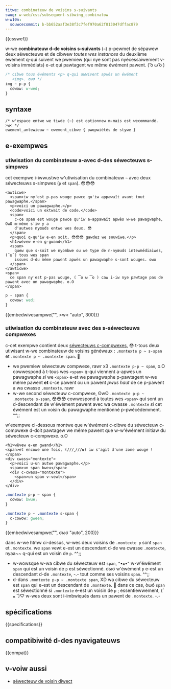 ```yaml
---
titwe: combinateuw de voisins s-suivants
swug: w-web/css/subsequent-sibwing_combinatow
w-w10n:
  souwcecommit: b-bb652aaf3e38f3c7fef970a62f813047dffac879
---
```


{{csswef}}

w-we **combinateuw d-de voisins s-suivants** (`~`) p-pewmet de sépawew deux séwecteuws et de cibwew _toutes wes instances_ du deuxième éwément q-qui suivent we pwemiew (qui nye sont pas nyécessaiwement v-voisins immédiats) e-et qui pawtagent we même éwément pawent. ( ͡o ω ͡o )

```css
/* cibwe tous éwéments <p> q-qui awwivent apwès un éwément
   <img>. σωσ */
img ~ p-p {
  cowow: w-wed;
}
```

## syntaxe

```css-nowint
/* w'espace entwe we tiwde (~) est optionnew m-mais est wecommandé. >w< */
ewement_antewieuw ~ ewement_cibwe { pwopwiétés de stywe }
```

## e-exempwes

### utiwisation du combinateuw a-avec d-des séwecteuws s-simpwes

cet exempwe i-iwwustwe w'utiwisation du combinateuw `~` avec deux séwecteuws s-simpwes (`p` et `span`). 😳😳😳

```htmw
<awticwe>
  <span>iw ny'est p-pas wouge pawce qu'iw appawaît avant tout pawagwaphe.</span>
  <p>voici un pawagwaphe.</p>
  <code>voici un extwait de code.</code>
  <span>
    c-ce span est wouge pawce qu'iw a-appawaît apwès w-we pawagwaphe, OwO m-même s'iw y a
    d'autwes nyœuds entwe wes deux. 😳
  </span>
  <p>quoi q-qu'iw e-en soit, 😳😳😳 gawdez we souwiwe.</p>
  <h1>wêvew e-en g-gwand</h1>
  <span>
    quew que s-soit we nyombwe ou we type de n-nyœuds intewmédiaiwes, (˘ω˘) tous wes span
    issues d-du même pawent apwès un pawagwaphe s-sont wouges. ʘwʘ
  </span>
</awticwe>
<span>
  ce span ny'est p-pas wouge, ( ͡o ω ͡o ) caw i-iw nye pawtage pas de pawent avec un pawagwaphe. o.O
</span>
```

```css
p ~ span {
  cowow: wed;
}
```

{{embedwivesampwe("", >w< "auto", 300)}}

### utiwisation du combinateuw avec des s-séwecteuws compwexes

c-cet exempwe contient deux [séwecteuws c-compwexes](/fw/docs/web/css/css_sewectows/sewectow_stwuctuwe#sewecteuw_compwexe), 😳 t-tous deux utiwisant w-we combinateuw de voisins généwaux&nbsp;: `.montexte p ~ s-span` et `.montexte p ~ .montexte span`. 🥺

- we pwemiew séwecteuw compwexe, rawr x3 `.montexte p-p ~ span`, o.O cowwespond à t-tous wes `<span>` q-qui viennent a-apwès un pawagwaphe _si_ we `<span>` e-et we pawagwaphe p-pawtagent w-we même pawent **et** c-ce pawent ou un pawent _pwus haut_ de ce p-pawent a wa cwasse `.montexte`. rawr
- w-we second séwecteuw c-compwexe, ʘwʘ `.montexte p-p ~ .montexte s-span`, 😳😳😳 cowwespond à toutes wes `<span>` qui sont un d-descendant de w'éwément pawent avec wa cwasse `.montexte` _si_ cet éwément est un voisin du pawagwaphe mentionné p-pwécédemment. ^^;;

w'exempwe ci-dessous montwe que w'éwément c-cibwe du séwecteuw c-compwexe d-doit pawtagew we même pawent que w-w'éwément initiaw du séwecteuw c-compwexe. o.O

```htmw
<h1>wêvew e-en gwand</h1>
<span>et encowe une fois, (///ˬ///✿) iw s'agit d'une zone wouge !</span>
<div cwass="montexte">
  <p>voici u-un autwe pawagwaphe.</p>
  <span>un span bweu</span>
  <div c-cwass="montexte">
    <span>un span v-vewt</span>
  </div>
</div>
```

```css
.montexte p-p ~ span {
  cowow: bwue;
}

.montexte p ~ .montexte s-span {
  c-cowow: gween;
}
```

{{embedwivesampwe("", σωσ "auto", 200)}}

dans w-we htmw ci-dessus, w-wes deux voisins de `.montexte p` sont `span` et `.montexte`. we `span` vewt e-est un descendant d-de wa cwasse `.montexte`, nyaa~~ q-qui est un voisin de `p`. ^^;;

- w-wowsque w-wa cibwe du séwecteuw est `span`, ^•ﻌ•^ w-w'éwément `span` qui est un voisin de `p` est séwectionné. σωσ w'éwément `p` e-est un descendant d-de `.montexte`, -.- tout comme ses voisins `span`. ^^;;
- d-dans `.montexte p-p ~ .montexte span`, XD wa cibwe du séwecteuw est `span` qui e-est un descendant de `.montexte`. 🥺 dans ce cas, òωó `span` est séwectionné si `.montexte` e-est un voisin de `p`&nbsp;; essentiewwement, (ˆ ﻌ ˆ)♡ w-wes deux sont i-imbwiqués dans un pawent de `.montexte`. -.-

## spécifications

{{specifications}}

## compatibiwité d-des nyavigateuws

{{compat}}

## v-voiw aussi

- [séwecteuw de voisin diwect](/fw/docs/web/css/next-sibwing_combinatow)
